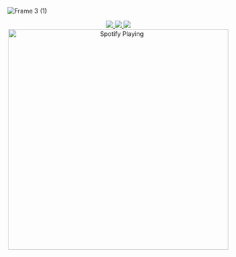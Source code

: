 ![Frame 3 (1)](https://user-images.githubusercontent.com/57787993/137227605-3b868052-b7cd-4dfa-bddc-2e3f2382670b.png)

<div align="center">
<a href="https://www.instagram.com/davidlazarof/">
    <img src="https://img.shields.io/badge/Instagram-E4405F?style=for-the-badge&logo=instagram&logoColor=white">
</a>

<a href="https://twitter.com/DavidLazaroFern">
    <img ![Frame 4](https://user-images.githubusercontent.com/57787993/123832563-152a8180-d8cb-11eb-9fe3-17d6e82e32c9.png)
![Frame 2](https://user-images.githubusercontent.com/57787993/123832564-15c31800-d8cb-11eb-9df7-3d9969068e5a.png)
![Frame 3](https://user-images.githubusercontent.com/57787993/123832567-165bae80-d8cb-11eb-95cc-f55ec47d942a.png)
src="https://img.shields.io/badge/Twitter-1DA1F2?style=for-the-badge&logo=twitter&logoColor=white">
</a>

<a href="https://discord.gg/2429hZb">
    <img src="https://img.shields.io/badge/Discord-7289DA?style=for-the-badge&logo=discord&logoColor=white">
</a>
</div>

<div align="center"> 
    <a href="https://open.spotify.com/user/12165145036?si=5YUK8ImaTHCR8NiBP7MMJQ">   
       <img src="https://novatorem-black-beta.vercel.app/api/spotify.py"  align="center" alt="Spotify Playing" width="500"  />
    </a>
</div>







[Bisontech]: https://www.facebook.com/bisontech1
[twitter]: https://twitter.com/DavidLazaroFern
[instagram]: https://www.instagram.com/davidlazarof/
[linkedin]: https://www.linkedin.com/in/david-lazaro-135175168/

